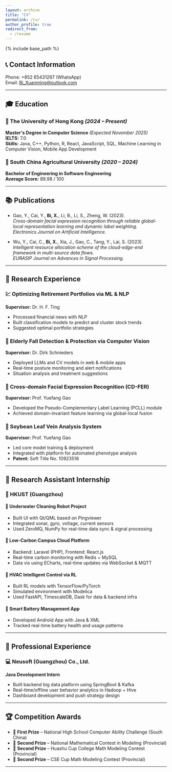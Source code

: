 ```yaml
---
layout: archive
title: "CV"
permalink: /cv/
author_profile: true
redirect_from:
  - /resume
---
```


{% include base_path %}

## 📞 Contact Information

Phone: +852 65431267 (WhatsApp)  
Email: Bi_Xuanming@outlook.com  

---

## 🎓 Education

### 🏫 The University of Hong Kong *(2024 – Present)*
**Master's Degree in Computer Science** *(Expected November 2025)*  
**IELTS:** 7.0  
**Skills:** Java, C++, Python, R, React, JavaScript, SQL, Machine Learning in Computer Vision, Mobile App Development

### 🏫 South China Agricultural University *(2020 – 2024)*  
**Bachelor of Engineering in Software Engineering**  
**Average Score:** 89.98 / 100

---

## 📚 Publications

- Gao, Y., Cai, Y., **Bi, X.**, Li, B., Li, S., Zheng, W. (2023).  
  *Cross-domain facial expression recognition through reliable global-local representation learning and dynamic label weighting.*  
  *Electronics Journal on Artificial Intelligence.*

- Wu, Y., Cai, C., **Bi, X.**, Xia, J., Gao, C., Tang, Y., Lai, S. (2023).  
  *Intelligent resource allocation scheme of the cloud-edge-end framework in multi-source data flows.*  
  *EURASIP Journal on Advances in Signal Processing.*

---

## 🔬 Research Experience

### 💹 Optimizing Retirement Portfolios via ML & NLP  
**Supervisor:** Dr. H. F. Ting  
- Processed financial news with NLP  
- Built classification models to predict and cluster stock trends  
- Suggested optimal portfolio strategies

### 🧓 Elderly Fall Detection & Protection via Computer Vision  
**Supervisor:** Dr. Dirk Schnieders  
- Deployed LLMs and CV models in web & mobile apps  
- Real-time posture monitoring and alert notifications  
- Situation analysis and treatment suggestions

### 🙂 Cross-domain Facial Expression Recognition (CD-FER)  
**Supervisor:** Prof. Yuefang Gao  
- Developed the Pseudo-Complementary Label Learning (PCLL) module  
- Achieved domain-invariant feature learning via global-local fusion

### 🌿 Soybean Leaf Vein Analysis System  
**Supervisor:** Prof. Yuefang Gao  
- Led core model training & deployment  
- Integrated with platform for automated phenotype analysis  
- **Patent:** Soft Title No. 10923518

---

## 🧪 Research Assistant Internship  
### 🏢 HKUST (Guangzhou)

#### 🔧 Underwater Cleaning Robot Project  
- Built UI with Qt/QML based on Pingviewer  
- Integrated sonar, gyro, voltage, current sensors  
- Used ZeroMQ, NumPy for real-time data sync & signal processing

#### 🌱 Low-Carbon Campus Cloud Platform  
- Backend: Laravel (PHP), Frontend: React.js  
- Real-time carbon monitoring with Redis + MySQL  
- Data vis using ECharts, real-time updates via WebSocket & MQTT

#### 🧠 HVAC Intelligent Control via RL  
- Built RL models with TensorFlow/PyTorch  
- Simulated environment with Modelica  
- Used FastAPI, TimescaleDB, Dask for data & backend infra

#### 🔋 Smart Battery Management App  
- Developed Android App with Java & XML  
- Tracked real-time battery health and usage patterns

---

## 💼 Professional Experience

### 💻 Neusoft (Guangzhou) Co., Ltd.  
**Java Development Intern**  
- Built backend big data platform using SpringBoot & Kafka  
- Real-time/offline user behavior analytics in Hadoop + Hive  
- Dashboard development and push strategy design

---

## 🏆 Competition Awards

- 🥇 **First Prize** – National High School Computer Ability Challenge (South China)  
- 🥈 **Second Prize** – National Mathematical Contest in Modeling (Provincial)  
- 🥈 **Second Prize** – Huashu Cup College Math Modeling Contest (Provincial)  
- 🥈 **Second Prize** – CSE Cup Math Modeling Contest (Provincial)

---

